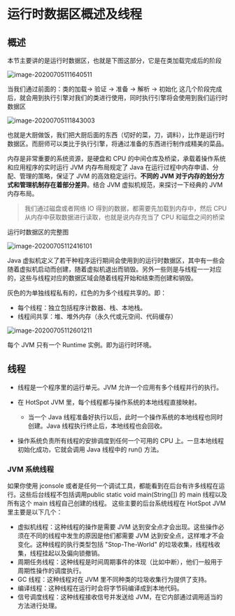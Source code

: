 # 运行时数据区概述及线程

## 概述

本节主要讲的是运行时数据区，也就是下图这部分，它是在类加载完成后的阶段

![image-20200705111640511](https://gitee.com/xlshi/blog_img/raw/master/img/20201009111502.png)

当我们通过前面的：类的加载-> 验证 -> 准备 -> 解析 -> 初始化 这几个阶段完成后，就会用到执行引擎对我们的类进行使用，同时执行引擎将会使用到我们运行时数据区

![image-20200705111843003](https://gitee.com/xlshi/blog_img/raw/master/img/20201009111507.png)

也就是大厨做饭，我们把大厨后面的东西（切好的菜，刀，调料），比作是运行时数据区。而厨师可以类比于执行引擎，将通过准备的东西进行制作成精美的菜品。

内存是非常重要的系统资源，是硬盘和 CPU 的中间仓库及桥梁，承载着操作系统和应用程序的实时运行 JVM 内存布局规定了 Java 在运行过程中内存申请、分配、管理的策略，保证了 JVM 的高效稳定运行。**不同的 JVM 对于内存的划分方式和管理机制存在着部分差异**。结合 JVM 虚拟机规范，来探讨一下经典的 JVM 内存布局。

> 我们通过磁盘或者网络 IO 得到的数据，都需要先加载到内存中，然后 CPU 从内存中获取数据进行读取，也就是说内存充当了 CPU 和磁盘之间的桥梁

运行时数据区的完整图

![image-20200705112416101](https://gitee.com/xlshi/blog_img/raw/master/img/20201009111515.png)

Java 虚拟机定义了若干种程序运行期间会使用到的运行时数据区，其中有一些会随着虚拟机启动而创建，随着虚拟机退出而销毁。另外一些则是与线程一一对应的，这些与线程对应的数据区域会随着线程开始和结束而创建和销毁。

灰色的为单独线程私有的，红色的为多个线程共享的。即：

- 每个线程：独立包括程序计数器、栈、本地栈。
- 线程间共享：堆、堆外内存（永久代或元空间、代码缓存）

![image-20200705112601211](https://gitee.com/xlshi/blog_img/raw/master/img/20201009111518.png)

每个 JVM 只有一个 Runtime 实例。即为运行时环境。

## 线程

- 线程是一个程序里的运行单元。JVM 允许一个应用有多个线程并行的执行。
- 在 HotSpot JVM 里，每个线程都与操作系统的本地线程直接映射。
  - 当一个 Java 线程准备好执行以后，此时一个操作系统的本地线程也同时创建。Java 线程执行终止后，本地线程也会回收。

- 操作系统负责所有线程的安排调度到任何一个可用的 CPU 上。一旦本地线程初始化成功，它就会调用 Java 线程中的 run() 方法。

### JVM 系统线程

如果你使用 jconsole 或者是任何一个调试工具，都能看到在后台有许多线程在运行。这些后台线程不包括调用public static void main(String[]) 的 main 线程以及所有这个 main 线程自己创建的线程。
这些主要的后台系统线程在 HotSpot JVM 里主要是以下几个：

- 虚拟机线程：这种线程的操作是需要 JVM 达到安全点才会出现。这些操作必须在不同的线程中发生的原因是他们都需要 JVM 达到安全点，这样堆才不会变化。这种线程的执行类型包括 "Stop-The-World" 的垃圾收集，线程栈收集，线程挂起以及偏向锁撤销。
- 周期任务线程：这种线程是时间周期事件的体现（比如中断），他们一般用于周期性操作的调度执行。
- GC 线程：这种线程对在 JVM 里不同种类的垃圾收集行为提供了支持。
- 编译线程：这种线程在运行时会将字节码编译成到本地代码。
- 信号调度线程：这种线程接收信号并发送给 JVM，在它内部通过调用适当的方法进行处理。